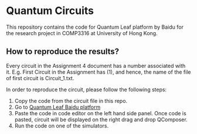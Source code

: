 # Quantum Circuits
This repository contains the code for Quantum Leaf platform by Baidu for the research project in COMP3316 at University of Hong Kong.


## How to reproduce the results?


Every circuit in the Assignment 4 document has a number associated with it. E.g. First Circuit in the Assignment has (1), and hence, the name of the file of first circuit is Circuit_1.txt.

In order to reproduce the circuit, please follow the following steps:

1. Copy the code from the circuit file in this repo.
2. Go to [Quantum Leaf Baidu platform](https://quantum-hub.baidu.com/qasm)
3. Paste the code in code editor on the left hand side panel. Once code is pasted, circuit will be displayed on the right drag and drop QComposer.
4. Run the code on one of the simulators.



